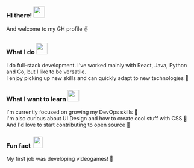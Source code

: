 [//]: ![](https://github.com/elianalopezv/elianalopezv/blob/main/elianalopezv-github-header.png)

### Hi there! <img src="https://media.giphy.com/media/2t9xWdjuhTpa99pLma/giphy.gif" width="30px" height="30px">
And welcome to my GH profile :v:

### What I do <img src="https://media.giphy.com/media/iDaCeaKrHhUI1I8e2b/giphy.gif" width="30px" height="30px">
I do full-stack development. I've worked mainly with React, Java, Python and Go, but I like to be versatile.
<br />
I enjoy picking up new skills and can quickly adapt to new technologies :rocket:

### What I want to learn <img src="https://media.giphy.com/media/BjWcUDr45IVL4lqVvq/giphy.gif" width="30px" height="30px">
I'm currently focused on growing my DevOps skills :whale:
<br />
I'm also curious about UI Design and how to create cool stuff with CSS :nail_care:
<br />
And I'd love to start contributing to open source :penguin:

### Fun fact&nbsp; <img src="https://media.giphy.com/media/ZcWOqhcbKWbLHt5KhF/giphy.gif" width="24px" height="30px">
My first job was developing videogames! :space_invader:



<!--
**elianalopezv/elianalopezv** is a ✨ _special_ ✨ repository because its `README.md` (this file) appears on your GitHub profile.

Here are some ideas to get you started:

- 🔭 I’m currently working on ...
- 🌱 I’m currently learning ...
- 👯 I’m looking to collaborate on ...
- 🤔 I’m looking for help with ...
- 💬 Ask me about ...
- 📫 How to reach me: ...
- 😄 Pronouns: ...
- ⚡ Fun fact: ...
-->

